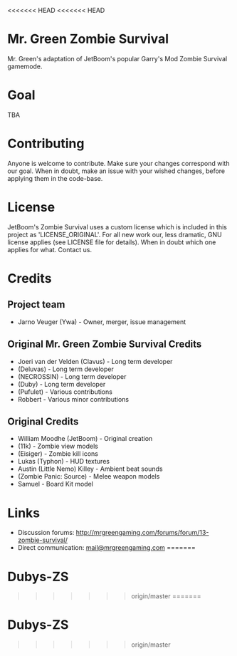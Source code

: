 <<<<<<< HEAD
<<<<<<< HEAD
# Mr. Green Zombie Survival
Mr. Green's adaptation of JetBoom's popular Garry's Mod Zombie Survival gamemode.

# Goal
TBA

# Contributing
Anyone is welcome to contribute. Make sure your changes correspond with our goal. When in doubt, make an issue with your wished changes, before applying them in the code-base.

# License
JetBoom's Zombie Survival uses a custom license which is included in this project as 'LICENSE_ORIGINAL'. For all new work our, less dramatic, GNU license applies (see LICENSE file for details).
When in doubt which one applies for what. Contact us.

# Credits
## Project team
* Jarno Veuger (Ywa) - Owner, merger, issue management

## Original Mr. Green Zombie Survival Credits
* Joeri van der Velden (Clavus) - Long term developer
* (Deluvas) - Long term developer
* (NECROSSIN) - Long term developer
* (Duby) - Long term developer
* (Pufulet) - Various contributions
* Robbert - Various minor contributions

## Original Credits
* William Moodhe (JetBoom) - Original creation
* (11k) - Zombie view models
* (Eisiger) - Zombie kill icons
* Lukas (Typhon) - HUD textures
* Austin (Little Nemo) Killey - Ambient beat sounds
* (Zombie Panic: Source) - Melee weapon models
* Samuel - Board Kit model

# Links
* Discussion forums: http://mrgreengaming.com/forums/forum/13-zombie-survival/
* Direct communication: mail@mrgreengaming.com
=======
# Dubys-ZS
>>>>>>> origin/master
=======
# Dubys-ZS
>>>>>>> origin/master
